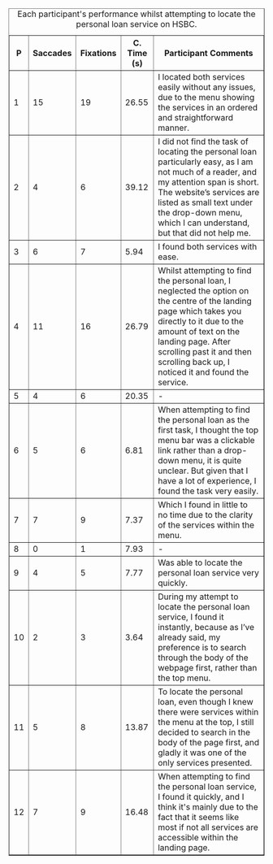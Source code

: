 <table border="1">
  <caption>Each participant's performance whilst attempting to locate the personal loan service on HSBC.</caption>
  <thead>
    <tr>
      <th>P</th>
      <th>Saccades</th>
      <th>Fixations</th>
      <th>C. Time (s)</th>
      <th>Participant Comments</th>
    </tr>
  </thead>
  <tbody>
    <tr>
      <td>1</td>
      <td>15</td>
      <td>19</td>
      <td>26.55</td>
      <td>I located both services easily without any issues, due to the menu showing the services in an ordered and straightforward manner.</td>
    </tr>
    <tr>
      <td>2</td>
      <td>4</td>
      <td>6</td>
      <td>39.12</td>
      <td>I did not find the task of locating the personal loan particularly easy, as I am not much of a reader, and my attention span is short. The website’s services are listed as small text under the drop-down menu, which I can understand, but that did not help me.</td>
    </tr>
    <tr>
      <td>3</td>
      <td>6</td>
      <td>7</td>
      <td>5.94</td>
      <td>I found both services with ease.</td>
    </tr>
    <tr>
      <td>4</td>
      <td>11</td>
      <td>16</td>
      <td>26.79</td>
      <td>Whilst attempting to find the personal loan, I neglected the option on the centre of the landing page which takes you directly to it due to the amount of text on the landing page. After scrolling past it and then scrolling back up, I noticed it and found the service.</td>
    </tr>
    <tr>
      <td>5</td>
      <td>4</td>
      <td>6</td>
      <td>20.35</td>
      <td>-</td>
    </tr>
    <tr>
      <td>6</td>
      <td>5</td>
      <td>6</td>
      <td>6.81</td>
      <td>When attempting to find the personal loan as the first task, I thought the top menu bar was a clickable link rather than a drop-down menu, it is quite unclear. But given that I have a lot of experience, I found the task very easily.</td>
    </tr>
    <tr>
      <td>7</td>
      <td>7</td>
      <td>9</td>
      <td>7.37</td>
      <td>Which I found in little to no time due to the clarity of the services within the menu.</td>
    </tr>
    <tr>
      <td>8</td>
      <td>0</td>
      <td>1</td>
      <td>7.93</td>
      <td>-</td>
    </tr>
    <tr>
      <td>9</td>
      <td>4</td>
      <td>5</td>
      <td>7.77</td>
      <td>Was able to locate the personal loan service very quickly.</td>
    </tr>
    <tr>
      <td>10</td>
      <td>2</td>
      <td>3</td>
      <td>3.64</td>
      <td>During my attempt to locate the personal loan service, I found it instantly, because as I’ve already said, my preference is to search through the body of the webpage first, rather than the top menu.</td>
    </tr>
    <tr>
      <td>11</td>
      <td>5</td>
      <td>8</td>
      <td>13.87</td>
      <td>To locate the personal loan, even though I knew there were services within the menu at the top, I still decided to search in the body of the page first, and gladly it was one of the only services presented.</td>
    </tr>
    <tr>
      <td>12</td>
      <td>7</td>
      <td>9</td>
      <td>16.48</td>
      <td>When attempting to find the personal loan service, I found it quickly, and I think it's mainly due to the fact that it seems like most if not all services are accessible within the landing page.</td>
    </tr>
  </tbody>
</table>
